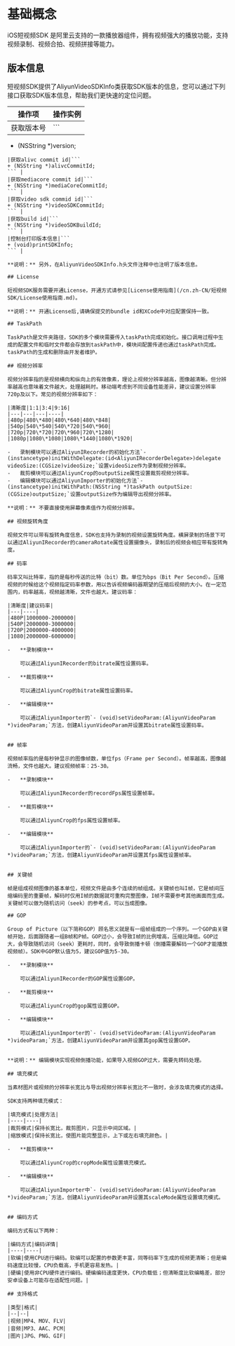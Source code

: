 # 基础概念

iOS短视频SDK 是阿里云支持的一款播放器组件，拥有视频强大的播放功能，支持视频录制、视频合拍、视频拼接等能力。

## 版本信息

短视频SDK提供了AliyunVideoSDKInfo类获取SDK版本的信息，您可以通过下列接口获取SDK版本信息，帮助我们更快速的定位问题。

|操作项|操作实例|
|---|----|
|获取版本号|```
+ (NSString *)version;
``` |
|获取alivc commit id|```
+ (NSString *)alivcCommitId;
``` |
|获取mediacore commit id|```
+ (NSString *)mediaCoreCommitId;
``` |
|获取video sdk commid id|```
+ (NSString *)videoSDKCommitId;
``` |
|获取build id|```
+ (NSString *)videoSDKBuildId;
``` |
|控制台打印版本信息|```
+ (void)printSDKInfo;
``` |

**说明：** 另外，在AliyunVideoSDKInfo.h头文件注释中也注明了版本信息。

## License

短视频SDK服务需要开通License，开通方式请参见[License使用指南](/cn.zh-CN/短视频SDK/License使用指南.md)。

**说明：** 开通License后,请确保提交的bundle id和XCode中对应配置保持一致。

## TaskPath

TaskPath是文件夹路径，SDK的多个模块需要传入taskPath完成初始化。接口调用过程中生成的配置文件和临时文件都会存放到taskPath中，模块间配置传递也通过taskPath完成。taskPath的生成和删除由开发者维护。

## 视频分辨率

视频分辨率指的是视频横向和纵向上的有效像素，理论上视频分辨率越高，图像越清晰。但分辨率越高也意味着文件越大，处理越耗时。移动端考虑到不同设备性能差异，建议设置分辨率720p及以下。常见的视频分辨率如下：

|清晰度|1:1|3:4|9:16|
|---|---|---|----|
|480p|480\*480|480\*640|480\*848|
|540p|540\*540|540\*720|540\*960|
|720p|720\*720|720\*960|720\*1280|
|1080p|1080\*1080|1080\*1440|1080\*1920|

-   录制模块可以通过AliyunIRecorder的初始化方法`- (instancetype)initWithDelegate:(id<AliyunIRecorderDelegate>)delegate videoSize:(CGSize)videoSize;`设置videoSize作为录制视频分辨率。
-   裁剪模块可以通过AliyunCrop的outputSize属性设置裁剪视频分辨率。
-   编辑模块可以通过AliyunImporter的初始化方法`- (instancetype)initWithPath:(NSString *)taskPath outputSize:(CGSize)outputSize;`设置outputSize作为编辑导出视频分辨率。

**说明：** 不要直接使用屏幕像素值作为视频分辨率。

## 视频旋转角度

视频文件可以带有旋转角度信息，SDK也支持为录制的视频设置旋转角度。横屏录制的场景下可以通过AliyunIRecorder的cameraRotate属性设置摄像头，录制后的视频会相应带有旋转角度。

## 码率

码率又叫比特率，指的是每秒传送的比特（bit）数。单位为bps（Bit Per Second）。压缩视频的时候给这个视频指定码率参数，用以告诉视频编码器期望的压缩后视频的大小。在一定范围内，码率越高，视频越清晰，文件也越大。建议码率：

|清晰度|建议码率|
|---|----|
|480P|1000000-2000000|
|540P|2000000-3000000|
|720P|2000000-4000000|
|1080|2000000-6000000|

-   **录制模块**

    可以通过AliyunIRecorder的bitrate属性设置码率。

-   **裁剪模块**

    可以通过AliyunCrop的bitrate属性设置码率。

-   **编辑模块**

    可以通过AliyunImporter的`- (void)setVideoParam:(AliyunVideoParam *)videoParam;`方法，创建AliyunVideoParam并设置其bitrate属性设置码率。


## 帧率

视频帧率指的是每秒钟显示的图像帧数，单位fps（Frame per Second）。帧率越高，图像越流畅，文件也越大。建议视频帧率：25-30。

-   **录制模块**

    可以通过AliyunIRecorder的recordFps属性设置帧率。

-   **裁剪模块**

    可以通过AliyunCrop的fps属性设置帧率。

-   **编辑模块**

    可以通过AliyunImporter的`- (void)setVideoParam:(AliyunVideoParam *)videoParam;`方法，创建AliyunVideoParam并设置其fps属性设置帧率。


## 关键帧

帧是组成视频图像的基本单位，视频文件是由多个连续的帧组成。关键帧也叫I帧，它是帧间压缩编码里的重要帧，解码时仅用I帧的数据就可重构完整图像，I帧不需要参考其他画面而生成。关键帧可以做为随机访问（seek）的参考点，可以当成图像。

## GOP

Group of Picture（以下简称GOP）顾名思义就是有一组帧组成的一个序列。一个GOP由关键帧开始，后面跟随者一组B帧和P帧。GOP过小，会导致I帧的比例增高，压缩比降低。GOP过大，会导致随机访问（seek）更耗时，同时，会导致倒播卡顿（倒播需要解码一个GOP才能播放视频帧）。SDK中GOP默认值为5，建议GOP值为5-30。

-   **录制模块**

    可以通过AliyunIRecorder的GOP属性设置GOP。

-   **裁剪模块**

    可以通过AliyunCrop的gop属性设置GOP。

-   **编辑模块**

    可以通过AliyunImporter的`- (void)setVideoParam:(AliyunVideoParam *)videoParam;`方法，创建AliyunVideoParam并设置其gop属性设置GOP。


**说明：** 编辑模块实现视频倒播功能，如果导入视频GOP过大，需要先转码处理。

## 填充模式

当素材图片或视频的分辨率长宽比与导出视频分辨率长宽比不一致时，会涉及填充模式的选择。

SDK支持两种填充模式：

|填充模式|处理方法|
|----|----|
|裁剪模式|保持长宽比，裁剪图片，只显示中间区域。|
|缩放模式|保持长宽比，使图片能完整显示，上下或左右填充颜色。|

-   **裁剪模块**

    可以通过AliyunCrop的cropMode属性设置填充模式。

-   **编辑模块**

    可以通过AliyunImporter中`- (void)setVideoParam:(AliyunVideoParam *)videoParam;`方法，创建AliyunVideoParam并设置其scaleMode属性设置填充模式。


## 编码方式

编码方式有以下两种：

|编码方式|编码详情|
|----|----|
|软编|使用CPU进行编码。软编可以配置的参数更丰富，同等码率下生成的视频更清晰；但是编码速度比较慢，CPU负载高，手机更容易发热。|
|硬编|使用非CPU硬件进行编码。硬编编码速度更快，CPU负载低；但清晰度比软编略差，部分安卓设备上可能存在适配性问题。|

## 支持格式

|类型|格式|
|--|--|
|视频|MP4、MOV、FLV|
|音频|MP3、AAC、PCM|
|图片|JPG、PNG、GIF|

